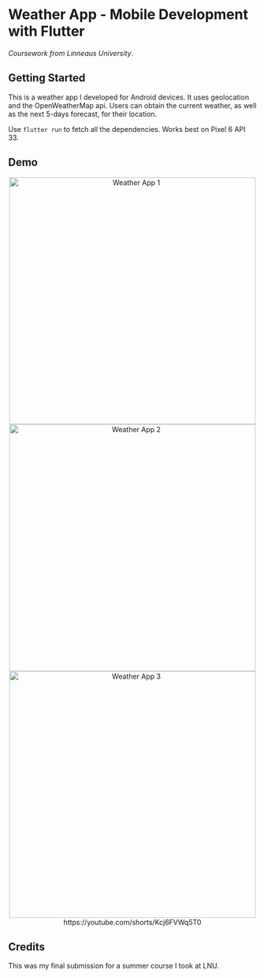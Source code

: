 # Weather App - Mobile Development with Flutter
*Coursework from Linneaus University*.

## Getting Started

This is a weather app I developed for Android devices. It uses geolocation and the OpenWeatherMap api. Users can obtain the current weather, as well as the next 5-days forecast, for their location.

Use `flutter run` to fetch all the dependencies. Works best on Pixel 6 API 33.

## Demo

<div align="center">
<section>
<img src="https://imgur.com/cmeyRp6.jpg" alt="Weather App 1" style="height: 500px;">
<img src="https://imgur.com/JmmJ8r3.jpg" alt="Weather App 2" style="height: 500px;">
<img src="https://imgur.com/ACFNDBH.jpg" alt="Weather App 3" style="height: 500px;">
</section>
https://youtube.com/shorts/Kcj6FVWq5T0
</div>

## Credits

This was my final submission for a summer course I took at LNU.
